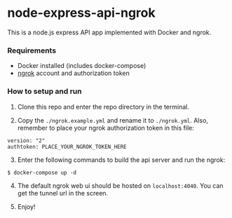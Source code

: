 # node-express-api-ngrok

This is a node.js express API app implemented with Docker and ngrok.

### Requirements

- Docker installed (includes docker-compose)
- [ngrok](https://ngrok.com/) account and authorization token

### How to setup and run

1. Clone this repo and enter the repo directory in the terminal.

2. Copy the `./ngrok.example.yml` and rename it to `./ngrok.yml`. Also, remember to place your ngrok authorization token in this file:

```
version: "2"
authtoken: PLACE_YOUR_NGROK_TOKEN_HERE
```

3. Enter the following commands to build the api server and run the ngrok:

```
$ docker-compose up -d
```

4. The default ngrok web ui should be hosted on `localhost:4040`. You can get the tunnel url in the screen.

5. Enjoy!
